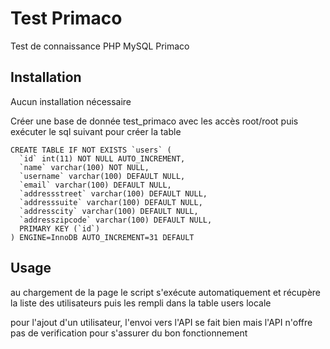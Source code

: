 # Test Primaco

Test de connaissance PHP MySQL Primaco

## Installation

Aucun installation nécessaire

Créer une base de donnée test_primaco avec les accès root/root puis exécuter le sql suivant pour créer la table

```
CREATE TABLE IF NOT EXISTS `users` (
  `id` int(11) NOT NULL AUTO_INCREMENT,
  `name` varchar(100) NOT NULL,
  `username` varchar(100) DEFAULT NULL,
  `email` varchar(100) DEFAULT NULL,
  `addressstreet` varchar(100) DEFAULT NULL,
  `addresssuite` varchar(100) DEFAULT NULL,
  `addresscity` varchar(100) DEFAULT NULL,
  `addresszipcode` varchar(100) DEFAULT NULL,
  PRIMARY KEY (`id`)
) ENGINE=InnoDB AUTO_INCREMENT=31 DEFAULT
```

## Usage

au chargement de la page le script s'exécute automatiquement et récupère la liste des utilisateurs puis les rempli dans la table users locale

pour l'ajout d'un utilisateur, l'envoi vers l'API se fait bien mais l'API n'offre pas de verification pour s'assurer du bon fonctionnement
